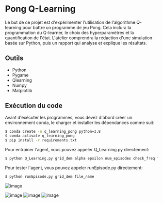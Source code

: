 
# Pong Q-Learning

Le but de ce projet est d'expérimenter l'utilisation de l'algorithme Q-learning pour battre un programme de jeu Pong. Cela inclura la programmation du Q-learner, le choix des hyperparamètres et la quantification de l'état. L'atelier comprendra la rédaction d'une simulation basée sur Python, puis un rapport qui analyse et explique les résultats.

## Outils

- Python
- Pygame
- Qlearning
- Numpy
- Matplotlib

## Exécution du code

Avant d'exécuter les programmes, vous devez d'abord créer un environnement conda, le charger et installer les dépendances comme suit:

```bash
$ conda create -n q_learning_pong python=3.8
$ conda activate q_learning_pong
$ pip install -r requirements.txt
```

Pour entraîner l'agent, vous pouvez appeler Q_Learning.py directement:

```bash
$ python Q_Learning.py grid_dem alpha epsilon num_episodes check_freq file_name [agent_type]
```

Pour tester l'agent, vous pouvez appeler runEpisode.py directement:

```bash
$ python runEpisode.py grid_dem file_name
```

![image](https://github.com/BILALck4/RL-PING-PONG/assets/115404316/058d839b-7376-4970-baac-388a2152e717)

![image](https://github.com/BILALck4/RL-PING-PONG/assets/115404316/0a9bb706-a2d0-4d87-b86a-189e2b8004fa)
![image](https://github.com/BILALck4/RL-PING-PONG/assets/115404316/f8456324-720b-4910-abe1-15a9ca3c1a91)
![image](https://github.com/BILALck4/RL-PING-PONG/assets/115404316/0846c8f6-1615-4d59-b708-2fb8bb0c5b86)

